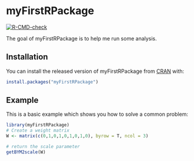 
# myFirstRPackage

<!-- badges: start -->
[![R-CMD-check](https://github.com/JamieHogg-depo/myFirstRPackage/workflows/R-CMD-check/badge.svg)](https://github.com/JamieHogg-depo/myFirstRPackage/actions)
<!-- badges: end -->

The goal of myFirstRPackage is to help me run some analysis. 

## Installation

You can install the released version of myFirstRPackage from [CRAN](https://CRAN.R-project.org) with:

``` r
install.packages("myFirstRPackage")
```

## Example

This is a basic example which shows you how to solve a common problem:

``` r
library(myFirstRPackage)
# Create a weight matrix
W <- matrix(c(0,1,0,1,0,1,0,1,0), byrow = T, ncol = 3)

# return the scale parameter
getBYM2scale(W)
```

